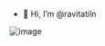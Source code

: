 - 👋 Hi, I’m @ravitatiln

![image](https://github.com/ravitatiln/ravitatiln/assets/144764232/d12ba4f7-0422-46f8-8972-9588f6453b51)
